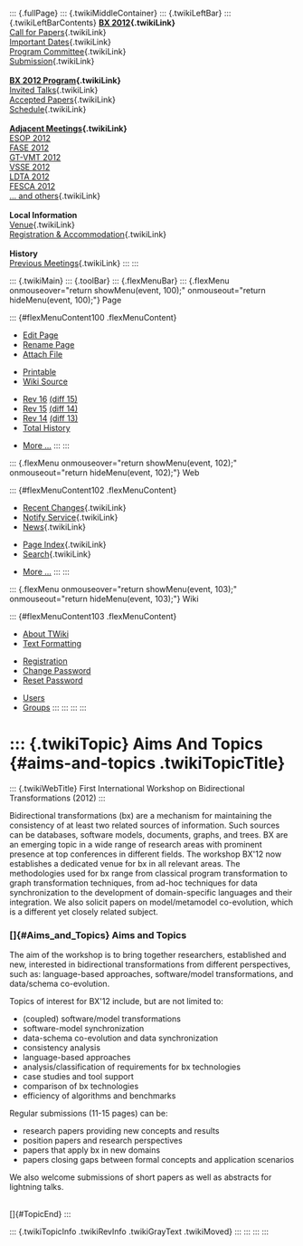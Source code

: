 ::: {.fullPage}
::: {.twikiMiddleContainer}
::: {.twikiLeftBar}
::: {.twikiLeftBarContents}
**[BX 2012](WebHome){.twikiLink}**\
[Call for Papers](CallForPapers){.twikiLink}\
[Important Dates](ImportantDates){.twikiLink}\
[Program Committee](ProgramCommittee){.twikiLink}\
[Submission](PaperSubmission){.twikiLink}\
\
**[BX 2012 Program](Program){.twikiLink}**\
[Invited Talks](InvitedTalks){.twikiLink}\
[Accepted Papers](AcceptedPapers){.twikiLink}\
[Schedule](Program){.twikiLink}\
\
**[Adjacent Meetings](AdjacentMeetings){.twikiLink}**\
[ESOP 2012](http://www2.in.tum.de/esop2012/)\
[FASE 2012](http://www.etaps.org/2012/fase)\
[GT-VMT 2012](http://www.cem.brighton.ac.uk/gt-vmt12/)\
[VSSE 2012](http://sysrun.haifa.il.ibm.com/hrl/vsse2012/)\
[LDTA 2012](http://ldta.info/)\
[FESCA 2012](http://fesca.ipd.kit.edu/fesca2012/)\
[\... and others](AdjacentMeetings){.twikiLink}\
\
**Local Information**\
[Venue](WorkshopVenue){.twikiLink}\
[Registration & Accommodation](RegistrationAndAccomodation){.twikiLink}\
\
**History**\
[Previous Meetings](PreviousMeetings){.twikiLink}
:::
:::

::: {.twikiMain}
::: {.toolBar}
::: {.flexMenuBar}
::: {.flexMenu onmouseover="return showMenu(event, 100);" onmouseout="return hideMenu(event, 100);"}
Page

::: {#flexMenuContent100 .flexMenuContent}
-   [Edit
    Page](http://www.program-transformation.org/edit/BX12/AimsAndTopics?t=1536828740)
-   [Rename
    Page](http://www.program-transformation.org/rename/BX12/AimsAndTopics)
-   [Attach
    File](http://www.program-transformation.org/attach/BX12/AimsAndTopics)

<!-- -->

-   [Printable](http://www.program-transformation.org/view/BX12/AimsAndTopics?skin=print.pattern)
-   [Wiki
    Source](http://www.program-transformation.org/view/BX12/AimsAndTopics?skin=text&raw=on&contenttype=text/plain)

<!-- -->

-   [Rev
    16](http://www.program-transformation.org/view/BX12/AimsAndTopics?rev=1.16)
    [(diff 15)](http://www.program-transformation.org/rdiff/BX12/AimsAndTopics?rev1=1.16&rev2=1.15)
-   [Rev
    15](http://www.program-transformation.org/view/BX12/AimsAndTopics?rev=1.15)
    [(diff 14)](http://www.program-transformation.org/rdiff/BX12/AimsAndTopics?rev1=1.15&rev2=1.14)
-   [Rev
    14](http://www.program-transformation.org/view/BX12/AimsAndTopics?rev=1.14)
    [(diff 13)](http://www.program-transformation.org/rdiff/BX12/AimsAndTopics?rev1=1.14&rev2=1.13)
-   [Total
    History](http://www.program-transformation.org/rdiff/BX12/AimsAndTopics)

<!-- -->

-   [More
    \...](http://www.program-transformation.org/oops/BX12/AimsAndTopics?template=oopsmore&param1=1.16&param2=1.16)
:::
:::

::: {.flexMenu onmouseover="return showMenu(event, 102);" onmouseout="return hideMenu(event, 102);"}
Web

::: {#flexMenuContent102 .flexMenuContent}
-   [Recent Changes](WebChanges){.twikiLink}
-   [Notify Service](WebNotify){.twikiLink}
-   [News](WebNews){.twikiLink}

<!-- -->

-   [Page Index](WebIndex){.twikiLink}
-   [Search](WebSearch){.twikiLink}

<!-- -->

-   [More
    \...](http://www.program-transformation.org/oops/BX12/AimsAndTopics?template=oopsmore&param1=1.16&param2=1.16)
:::
:::

::: {.flexMenu onmouseover="return showMenu(event, 103);" onmouseout="return hideMenu(event, 103);"}
Wiki

::: {#flexMenuContent103 .flexMenuContent}
-   [About
    TWiki](http://www.program-transformation.org/view/TWiki/WebHome)
-   [Text
    Formatting](http://www.program-transformation.org/view/TWiki/TextFormattingRules)

<!-- -->

-   [Registration](http://www.program-transformation.org/view/TWiki/TWikiRegistration)
-   [Change
    Password](http://www.program-transformation.org/view/TWiki/ChangePassword)
-   [Reset
    Password](http://www.program-transformation.org/view/TWiki/ResetPassword)

<!-- -->

-   [Users](http://www.program-transformation.org/view/Main/TWikiUsers)
-   [Groups](http://www.program-transformation.org/view/Main/TWikiGroups)
:::
:::
:::
:::

::: {.twikiTopic}
Aims And Topics {#aims-and-topics .twikiTopicTitle}
===============

::: {.twikiWebTitle}
First International Workshop on Bidirectional Transformations (2012)
:::

Bidirectional transformations (bx) are a mechanism for maintaining the
consistency of at least two related sources of information. Such sources
can be databases, software models, documents, graphs, and trees. BX are
an emerging topic in a wide range of research areas with prominent
presence at top conferences in different fields. The workshop BX\'12 now
establishes a dedicated venue for bx in all relevant areas. The
methodologies used for bx range from classical program transformation to
graph transformation techniques, from ad-hoc techniques for data
synchronization to the development of domain-specific languages and
their integration. We also solicit papers on model/metamodel
co-evolution, which is a different yet closely related subject.

### []{#Aims_and_Topics} Aims and Topics

The aim of the workshop is to bring together researchers, established
and new, interested in bidirectional transformations from different
perspectives, such as: language-based approaches, software/model
transformations, and data/schema co-evolution.

Topics of interest for BX\'12 include, but are not limited to:

-   (coupled) software/model transformations
-   software-model synchronization
-   data-schema co-evolution and data synchronization
-   consistency analysis
-   language-based approaches
-   analysis/classification of requirements for bx technologies
-   case studies and tool support
-   comparison of bx technologies
-   efficiency of algorithms and benchmarks

Regular submissions (11-15 pages) can be:

-   research papers providing new concepts and results
-   position papers and research perspectives
-   papers that apply bx in new domains
-   papers closing gaps between formal concepts and application
    scenarios

We also welcome submissions of short papers as well as abstracts for
lightning talks.

\
[]{#TopicEnd}
:::

::: {.twikiTopicInfo .twikiRevInfo .twikiGrayText .twikiMoved}
:::
:::
:::
:::
